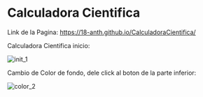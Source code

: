 # Calculadora Cientifica



Link de la Pagina: https://18-anth.github.io/CalculadoraCientifica/






Calculadora Cientifica inicio:

![init_1](https://user-images.githubusercontent.com/72144025/120662084-75eea780-c44e-11eb-853a-f89104b1c97b.png)




Cambio de Color de fondo, dele click al boton de la parte inferior:


![color_2](https://user-images.githubusercontent.com/72144025/120662220-91f24900-c44e-11eb-96bc-ec4a3a2662b7.png)



